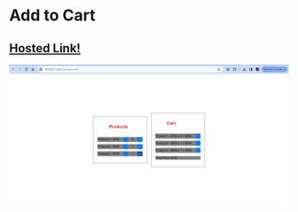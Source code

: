 # Add to Cart

## [Hosted Link!](https://hsc92180.github.io/JS-Projects/Cart/)

![Alt text](image.png)
